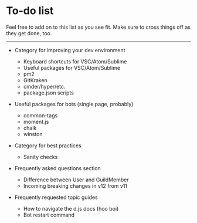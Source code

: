 # To-do list

Feel free to add on to this list as you see fit. Make sure to cross things off as they get done, too.

---

* Category for improving your dev environment
	* Keyboard shortcuts for VSC/Atom/Sublime
	* Useful packages for VSC/Atom/Sublime
	* pm2
	* GitKraken
	* cmder/hyper/etc.
	* package.json scripts

* Useful packages for bots (single page, probably)
	* common-tags
	* moment.js
	* chalk
	* winston

* Category for best practices
	* Sanity checks

* Frequently asked questions section
	* Difference between User and GuildMember
	* Incoming breaking changes in v12 from v11

* Frequently requested topic guides
	* How to navigate the d.js docs (hoo boi)
	* Bot restart command
